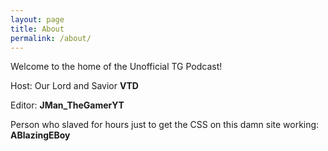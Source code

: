 ```yaml
---
layout: page
title: About
permalink: /about/
---
```


Welcome to the home of the Unofficial TG Podcast!

Host: Our Lord and Savior **VTD**

Editor: **JMan_TheGamerYT**

Person who slaved for hours just to get the CSS on this damn site working: **ABlazingEBoy**

